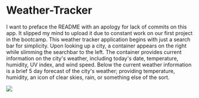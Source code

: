 # Weather-Tracker

I want to preface the README with an apology for lack of commits on this app. It slipped my mind to upload it due to constant work on our first project in the bootcamp.
This weather tracker application begins with just a search bar for simplicity. Upon looking up a city, a container appears on the right while slimming the searchbar to the left.
The container provides current information on the city's weather, including today's date, temperature, humidity, UV index, and wind speed. 
Below the current weather information is a brief 5 day forecast of the city's weather; providing temperature, humidity, an icon of clear skies, rain, or something else of the sort.

<a href="https://gushihiro.github.io/Weather-Tracker/"><img src="https://i.gyazo.com/ee3fd023cdc2cfa012390c4dfad692ce.png"></a>
